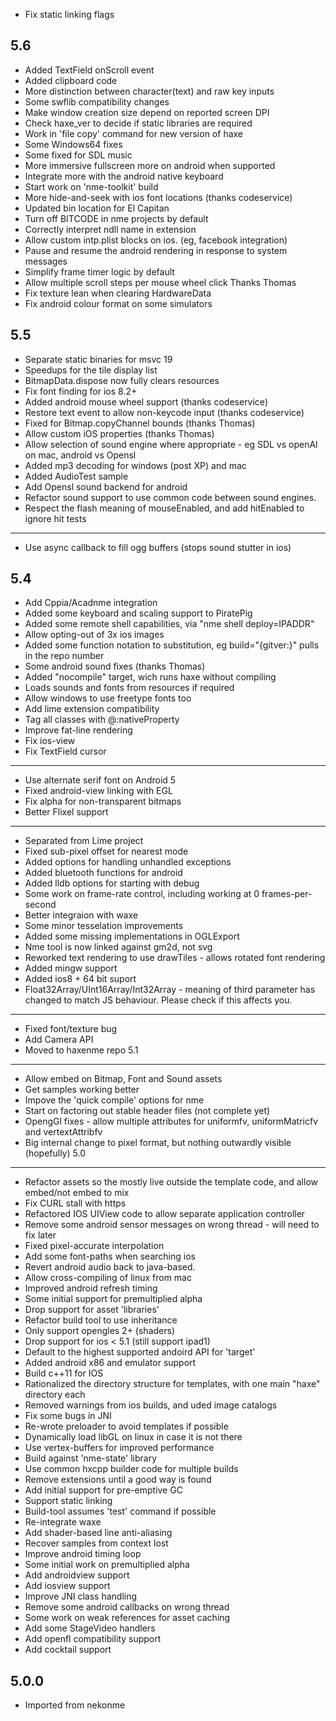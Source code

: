* Fix static linking flags

5.6
--------------------------
* Added TextField onScroll event
* Added clipboard code
* More distinction between character(text) and raw key inputs
* Some swflib compatibility changes
* Make window creation size depend on reported screen DPI
* Check haxe_ver to decide if static libraries are required
* Work in 'file copy' command for new version of haxe
* Some Windows64 fixes
* Some fixed for SDL music
* More immersive fullscreen more on android when supported
* Integrate more with the android native keyboard
* Start work on 'nme-toolkit' build
* More hide-and-seek with ios font locations (thanks codeservice)
* Updated bin location for El Capitan
* Turn off BITCODE in nme projects by default
* Correctly interpret ndll name in extension
* Allow custom intp.plist blocks on ios. (eg, facebook integration)
* Pause and resume the android rendering in response to system messages
* Simplify frame timer logic by default
* Allow multiple scroll steps per mouse wheel click
 Thanks Thomas
* Fix texture lean when clearing HardwareData
* Fix android colour format on some simulators

5.5
--------------------------

* Separate static binaries for msvc 19
* Speedups for the tile display list
* BitmapData.dispose now fully clears resources
* Fix font finding for ios 8.2+
* Added android mouse wheel support (thanks codeservice)
* Restore text event to allow non-keycode input (thanks codeservice)
* Fixed for Bitmap.copyChannel bounds (thanks Thomas)
* Allow custom iOS properties (thanks Thomas)
* Allow selection of sound engine where appropriate - eg SDL vs openAl on mac, android vs Opensl
* Added mp3 decoding for windows (post XP) and mac
* Added AudioTest sample
* Add Opensl sound backend for android
* Refactor sound support to use common code between sound engines.
* Respect the flash meaning of mouseEnabled, and add hitEnabled to ignore hit tests

--------------------------
* Use async callback to fill ogg buffers (stops sound stutter in ios)

5.4
--------------------------
* Add Cppia/Acadnme integration
* Added some keyboard and scaling support to PiratePig
* Added some remote shell capabilities, via "nme shell deploy=IPADDR"
* Allow opting-out of 3x ios images
* Added some function notation to substitution, eg build="{gitver:}" pulls in the repo number
* Some android sound fixes (thanks Thomas)
* Added "nocompile" target, wich runs haxe without compiling
* Loads sounds and fonts from resources if required
* Allow windows to use freetype fonts too
* Add lime extension compatibility
* Tag all classes with @:nativeProperty
* Improve fat-line rendering
* Fix ios-view
* Fix TextField cursor

--------------------------
* Use alternate serif font on Android 5
* Fixed android-view linking with EGL
* Fix alpha for non-transparent bitmaps
* Better Flixel support

--------------------------
* Separated from Lime project
* Fixed sub-pixel offset for nearest mode
* Added options for handling unhandled exceptions
* Added bluetooth functions for android
* Added lldb options for starting with debug
* Some work on frame-rate control, including working at 0 frames-per-second
* Better integraion with waxe
* Some minor tesselation improvements
* Added some missing implementations in OGLExport
* Nme tool is now linked against gm2d, not svg
* Reworked text rendering to use drawTiles - allows rotated font rendering
* Added mingw support
* Added ios8 + 64 bit suport
* Float32Array/UInt16Array/Int32Array - meaning of third parameter has changed to match JS behaviour.  Please check if this affects you.

--------------------------
* Fixed font/texture bug
* Add Camera API
* Moved to haxenme repo
5.1
--------------------------

* Allow embed on Bitmap, Font and Sound assets
* Get samples working better
* Impove the 'quick compile' options for nme
* Start on factoring out stable header files (not complete yet)
* OpengGl fixes - allow multiple attributes for uniformfv, uniformMatricfv and vertextAttribfv
* Big internal change to pixel format, but nothing outwardly visible (hopefully)
5.0
--------------------------

* Refactor assets so the mostly live outside the template code, and allow embed/not embed to mix
* Fix CURL stall with https
* Refactored IOS UIView code to allow separate application controller
* Remove some android sensor messages on wrong thread - will need to fix later
* Fixed pixel-accurate interpolation
* Add some font-paths when searching ios
* Revert android audio back to java-based.
* Allow cross-compiling of linux from mac
* Improved android refresh timing
* Some initial support for premultiplied alpha
* Drop support for asset 'libraries'
* Refactor build tool to use inheritance
* Only support opengles 2+ (shaders)
* Drop support for ios < 5.1 (still support ipad1)
* Default to the highest supported andoird API for 'target'
* Added android x86 and emulator support
* Build c++11 for IOS
* Rationalized the directory structure for templates, with one main "haxe" directory each
* Removed warnings from ios builds, and uded image catalogs
* Fix some bugs in JNI
* Re-wrote preloader to avoid templates if possible
* Dynamically load libGL on linux in case it is not there
* Use vertex-buffers for improved performance
* Build against 'nme-state' library
* Use common hxcpp builder code for multiple builds
* Remove extensions until a good way is found
* Add initial support for pre-emptive GC
* Support static linking
* Build-tool assumes 'test' command if possible
* Re-integrate waxe
* Add shader-based line anti-aliasing
* Recover samples from context lost
* Improve android timing loop
* Some initial work on premultiplied alpha
* Add androidview support
* Add iosview support
* Improve JNI class handling
* Remove some android callbacks on wrong thread
* Some work on weak references for asset caching
* Add some StageVideo handlers
* Add openfl compatibility support
* Add cocktail support

5.0.0
--------------------------
* Imported from nekonme

